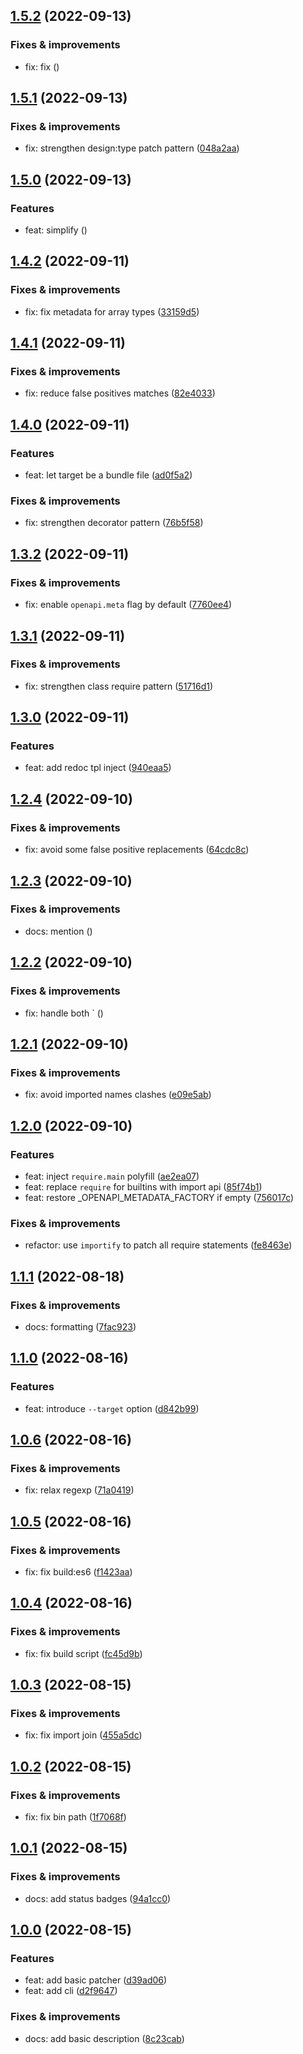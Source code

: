 ## [1.5.2](https://github.com/antongolub/nestjs-esm-fix/compare/v1.5.1...v1.5.2) (2022-09-13)

### Fixes & improvements
* fix: fix ([](https://github.com/antongolub/nestjs-esm-fix/commit/c3f948e))

## [1.5.1](https://github.com/antongolub/nestjs-esm-fix/compare/v1.5.0...v1.5.1) (2022-09-13)

### Fixes & improvements
* fix: strengthen design:type patch pattern ([048a2aa](https://github.com/antongolub/nestjs-esm-fix/commit/048a2aa798fe98ec91c7100330dacabd601d11fe))

## [1.5.0](https://github.com/antongolub/nestjs-esm-fix/compare/v1.4.2...v1.5.0) (2022-09-13)

### Features
* feat: simplify ([](https://github.com/antongolub/nestjs-esm-fix/commit/ed69aa9))

## [1.4.2](https://github.com/antongolub/nestjs-esm-fix/compare/v1.4.1...v1.4.2) (2022-09-11)

### Fixes & improvements
* fix: fix metadata for array types ([33159d5](https://github.com/antongolub/nestjs-esm-fix/commit/33159d52633a6552e5a54890b0a5ad9e36e2bfa5))

## [1.4.1](https://github.com/antongolub/nestjs-esm-fix/compare/v1.4.0...v1.4.1) (2022-09-11)

### Fixes & improvements
* fix: reduce false positives matches ([82e4033](https://github.com/antongolub/nestjs-esm-fix/commit/82e403343040cb40e432423ff29f8e7c70dc989d))

## [1.4.0](https://github.com/antongolub/nestjs-esm-fix/compare/v1.3.2...v1.4.0) (2022-09-11)

### Features
* feat: let target be a bundle file ([ad0f5a2](https://github.com/antongolub/nestjs-esm-fix/commit/ad0f5a2a2f695f9d6aac0cbe339d9dc21288121b))

### Fixes & improvements
* fix: strengthen decorator pattern ([76b5f58](https://github.com/antongolub/nestjs-esm-fix/commit/76b5f58b09cbfd67b2845fca5cfed39a8d4d284a))

## [1.3.2](https://github.com/antongolub/nestjs-esm-fix/compare/v1.3.1...v1.3.2) (2022-09-11)

### Fixes & improvements
* fix: enable `openapi.meta` flag by default ([7760ee4](https://github.com/antongolub/nestjs-esm-fix/commit/7760ee474633a4bb058f2f94daee8ef042979176))

## [1.3.1](https://github.com/antongolub/nestjs-esm-fix/compare/v1.3.0...v1.3.1) (2022-09-11)

### Fixes & improvements
* fix: strengthen class require pattern ([51716d1](https://github.com/antongolub/nestjs-esm-fix/commit/51716d14bcc3503a4741bfb42ee00dce03cabd87))

## [1.3.0](https://github.com/antongolub/nestjs-esm-fix/compare/v1.2.4...v1.3.0) (2022-09-11)

### Features
* feat: add redoc tpl inject ([940eaa5](https://github.com/antongolub/nestjs-esm-fix/commit/940eaa5c13d01fe290f693dcfb5c8b561136a29d))

## [1.2.4](https://github.com/antongolub/nestjs-esm-fix/compare/v1.2.3...v1.2.4) (2022-09-10)

### Fixes & improvements
* fix: avoid some false positive replacements ([64cdc8c](https://github.com/antongolub/nestjs-esm-fix/commit/64cdc8c484247c19f2d8d292aee9fa9d913cad15))

## [1.2.3](https://github.com/antongolub/nestjs-esm-fix/compare/v1.2.2...v1.2.3) (2022-09-10)

### Fixes & improvements
* docs: mention ([](https://github.com/antongolub/nestjs-esm-fix/commit/7135c4c))

## [1.2.2](https://github.com/antongolub/nestjs-esm-fix/compare/v1.2.1...v1.2.2) (2022-09-10)

### Fixes & improvements
* fix: handle both ` ([](https://github.com/antongolub/nestjs-esm-fix/commit/1dea218))

## [1.2.1](https://github.com/antongolub/nestjs-esm-fix/compare/v1.2.0...v1.2.1) (2022-09-10)

### Fixes & improvements
* fix: avoid imported names clashes ([e09e5ab](https://github.com/antongolub/nestjs-esm-fix/commit/e09e5ab834ad375f4c35e77373d79fe23ed79aa7))

## [1.2.0](https://github.com/antongolub/nestjs-esm-fix/compare/v1.1.1...v1.2.0) (2022-09-10)

### Features
* feat: inject `require.main` polyfill ([ae2ea07](https://github.com/antongolub/nestjs-esm-fix/commit/ae2ea071ed76cc88c0242d3bc9b3600bcae12b31))
* feat: replace `require` for builtins with import api ([85f74b1](https://github.com/antongolub/nestjs-esm-fix/commit/85f74b19d5377bac8c1f927374da9d6722875b15))
* feat: restore _OPENAPI_METADATA_FACTORY if empty ([756017c](https://github.com/antongolub/nestjs-esm-fix/commit/756017c4f448fa08a06b1fd7fff210101b449451))

### Fixes & improvements
* refactor: use `importify` to patch all require statements ([fe8463e](https://github.com/antongolub/nestjs-esm-fix/commit/fe8463e8b156689ac03818244e0f81772ff7d482))

## [1.1.1](https://github.com/antongolub/nestjs-esm-fix/compare/v1.1.0...v1.1.1) (2022-08-18)

### Fixes & improvements
* docs: formatting ([7fac923](https://github.com/antongolub/nestjs-esm-fix/commit/7fac923942bedeffa2c96d79b751c30ef8030360))

## [1.1.0](https://github.com/antongolub/nestjs-esm-fix/compare/v1.0.6...v1.1.0) (2022-08-16)

### Features
* feat: introduce `--target` option ([d842b99](https://github.com/antongolub/nestjs-esm-fix/commit/d842b990f3e19054267bab82317854306769fa42))

## [1.0.6](https://github.com/antongolub/nestjs-esm-fix/compare/v1.0.5...v1.0.6) (2022-08-16)

### Fixes & improvements
* fix: relax regexp ([71a0419](https://github.com/antongolub/nestjs-esm-fix/commit/71a041943bf92ebc63f38353ce9e77ff57277382))

## [1.0.5](https://github.com/antongolub/nestjs-esm-fix/compare/v1.0.4...v1.0.5) (2022-08-16)

### Fixes & improvements
* fix: fix build:es6 ([f1423aa](https://github.com/antongolub/nestjs-esm-fix/commit/f1423aaa1b60a0106100bbeface94474dfe3bc28))

## [1.0.4](https://github.com/antongolub/nestjs-esm-fix/compare/v1.0.3...v1.0.4) (2022-08-16)

### Fixes & improvements
* fix: fix build script ([fc45d9b](https://github.com/antongolub/nestjs-esm-fix/commit/fc45d9b04577fe6d0d7621fab96f9582a0e76b0b))

## [1.0.3](https://github.com/antongolub/nestjs-esm-fix/compare/v1.0.2...v1.0.3) (2022-08-15)

### Fixes & improvements
* fix: fix import join ([455a5dc](https://github.com/antongolub/nestjs-esm-fix/commit/455a5dcd4daf9663fa886f94bf6b462885fdef45))

## [1.0.2](https://github.com/antongolub/nestjs-esm-fix/compare/v1.0.1...v1.0.2) (2022-08-15)

### Fixes & improvements
* fix: fix bin path ([1f7068f](https://github.com/antongolub/nestjs-esm-fix/commit/1f7068fe5a63c1aebcb339eee14b8bd59e16d0fa))

## [1.0.1](https://github.com/antongolub/nestjs-esm-fix/compare/v1.0.0...v1.0.1) (2022-08-15)

### Fixes & improvements
* docs: add status badges ([94a1cc0](https://github.com/antongolub/nestjs-esm-fix/commit/94a1cc0f3f419cdb6aad80de63e947730c7c1c08))

## [1.0.0](https://github.com/antongolub/nestjs-esm-fix/compare/undefined...v1.0.0) (2022-08-15)

### Features
* feat: add basic patcher ([d39ad06](https://github.com/antongolub/nestjs-esm-fix/commit/d39ad068c999315db045f33ee08e0017c2651362))
* feat: add cli ([d2f9647](https://github.com/antongolub/nestjs-esm-fix/commit/d2f96471fc562d0082fa785ee4b5c038dbac0e8e))

### Fixes & improvements
* docs: add basic description ([8c23cab](https://github.com/antongolub/nestjs-esm-fix/commit/8c23cab684222d32b37385e1afc4288fd24eeed3))
